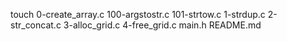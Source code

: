  touch  0-create_array.c  100-argstostr.c  101-strtow.c  1-strdup.c  2-str_concat.c  3-alloc_grid.c  4-free_grid.c  main.h  README.md

